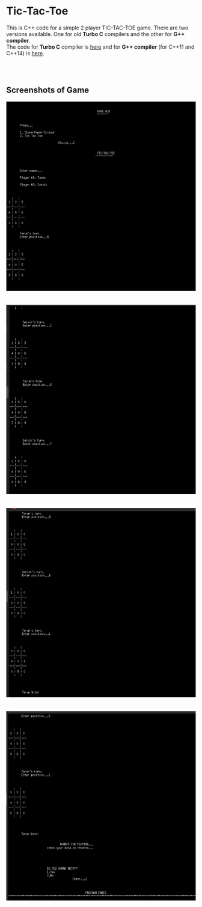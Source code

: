 # Tic-Tac-Toe
This is C++ code for a simple 2 player TIC-TAC-TOE game.
There are two versions available. One for old **Turbo C** compilers and the other for **G++ compiler**.
<br>The code for **Turbo C** compiler is [here](https://github.com/tarunlahrod/Tic-Tac-Toe/blob/master/tL_TicTacToe.CPP) and for **G++ compiler** (for C++11 and C++14) is [here](https://github.com/tarunlahrod/Tic-Tac-Toe/blob/master/tic-tac-toe%20(g%2B%2B%20compatible).cpp).

<br><br>

## Screenshots of Game
<img src="https://github.com/tarunlahrod/Tic-Tac-Toe/blob/master/Screenshots/screenshot%201.png" width = 650>
<br><br><br>
<img src="https://github.com/tarunlahrod/Tic-Tac-Toe/blob/master/Screenshots/screenshot%202.png" width = 650>
<br><br><br>
<img src="https://github.com/tarunlahrod/Tic-Tac-Toe/blob/master/Screenshots/screenshot%203.png" width = 650>
<br><br><br>
<img src="https://github.com/tarunlahrod/Tic-Tac-Toe/blob/master/Screenshots/screenshot%204.png" width = 650>
